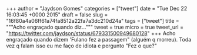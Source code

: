 
+++
author = "Jaydson Gomes"
categories = ["tweet"]
date = "Tue Dec 22 16:03:45 +0000 2015"
draft = false
slug = "16f80a4a06ff61a74fa8512a22fa7a3dc210d24a"
tags = ["tweet"]
title = """Acho engraçado quando diz..."""
tweet = true
micro = true
tweet_url = "https://twitter.com/jaydson/status/679331500949680128"
+++
Acho engraçado quando dizem 'Fulano fez a passagem"  (alguém q morreu). Toda vez q falam isso eu me faço de idiota e pergunto "Fez o que?"
